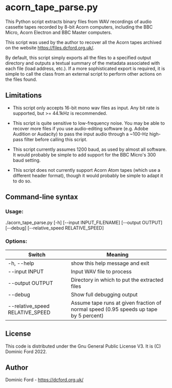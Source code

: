 # acorn_tape_parse.py

This Python script extracts binary files from WAV recordings of audio cassette tapes recorded by 8-bit Acorn computers, including the BBC Micro, Acorn Electron and BBC Master computers.

This script was used by the author to recover all the Acorn tapes archived on the website <https://files.dcford.org.uk/>.

By default, this script simply exports all the files to a specified output directory and outputs a textual summary of the metadata associated with each file (load address, etc.). If a more sophisticated export is required, it is simple to call the <WavAcornFileSearch> class from an external script to perform other actions on the files found.

## Limitations

* This script only accepts 16-bit mono wav files as input. Any bit rate is supported, but >= 44.1kHz is recommended.

* This script is quite sensitive to low-frequency noise. You may be able to recover more files if you use audio-editing software (e.g. Adobe Audition or Audacity) to pass the input audio through a ~100-Hz high-pass filter before calling this script.

* This script currently assumes 1200 baud, as used by almost all software. It would probably be simple to add support for the BBC Micro's 300 baud setting.

* This script does not currently support Acorn Atom tapes (which use a different header format), though it would probably be simple to adapt it to do so.

## Command-line syntax

### Usage:

./acorn_tape_parse.py [-h] [--input INPUT_FILENAME] [--output OUTPUT] [--debug] [--relative_speed RELATIVE_SPEED]

### Options:

|Switch                         |Meaning                                                                              |
|-------------------------------|-------------------------------------------------------------------------------------|
|-h, --help                     |show this help message and exit                                                      |
|--input INPUT                  |Input WAV file to process                                                            |
|--output OUTPUT                |Directory in which to put the extracted files                                        |
|--debug                        |Show full debugging output                                                           |
|--relative_speed RELATIVE_SPEED|Assume tape runs at given fraction of normal speed (0.95 speeds up tape by 5 percent)|


## License

This code is distributed under the Gnu General Public License V3. It is (C) Dominic Ford 2022.

## Author

Dominic Ford - <https://dcford.org.uk/>

